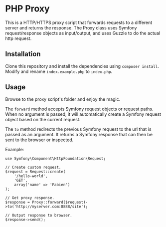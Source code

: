 PHP Proxy
=========

This is a HTTP/HTTPS proxy script that forwards requests to a different server and returns the response. The Proxy class uses Symfony request/response objects as input/output, and uses Guzzle to do the actual http request.

Installation
------------

Clone this repository and install the dependencies using `composer install`. Modify and rename `index.example.php` to `index.php`.

Usage
-----

Browse to the proxy script's folder and enjoy the magic.

The `forward` method accepts Symfony request objects or request paths. When no argument is passed, it will automatically create a Symfony request object based on the current request.

The `to` method redirects the previous Symfony request to the url that is passed as an argument. It returns a Symfony response that can then be sent to the browser or inspected.

Example:

```
use Symfony\Component\HttpFoundation\Request;

// Create custom request.
$request = Request::create(
    '/hello-world',
    'GET',
    array('name' => 'Fabien')
);

// Get proxy response.
$response = Proxy::forward($request)->to('http://myserver.com:8888/site');

// Output response to browser.
$response->send();
```
